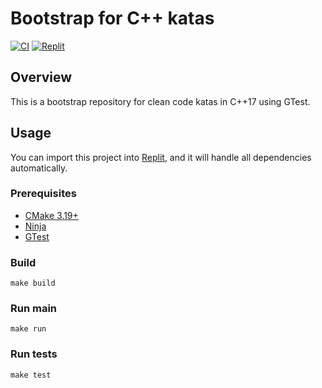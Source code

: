 # Bootstrap for C++ katas

[![CI](https://github.com/Coding-Cuddles/bootstrap-cpp-kata/actions/workflows/main.yml/badge.svg)](https://github.com/Coding-Cuddles/bootstrap-cpp-kata/actions/workflows/main.yml)
[![Replit](https://img.shields.io/badge/Try%20with%20Replit-black?logo=replit)](https://replit.com/new/github/Coding-Cuddles/bootstrap-cpp-kata)

## Overview

This is a bootstrap repository for clean code katas in C++17 using GTest.

## Usage

You can import this project into [Replit](https://replit.com), and it will
handle all dependencies automatically.

### Prerequisites

* [CMake 3.19+](https://cmake.org)
* [Ninja](https://ninja-build.org)
* [GTest](https://github.com/google/googletest)

### Build

```console
make build
```

### Run main

```console
make run
```

### Run tests

```console
make test
```
